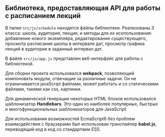 ## Библиотека, предоставляющая API для работы с расписанием лекций

В папке `src/js/schedule` находятся файлы библиотеки. Реализованы 3 класса: школа, аудитория, лекция,
и методы для их исопользования: добавление нового экземпляра, редактирование существующего, просмотр расписания школы в 
интервале дат, просмотр графика лекций в аудитории в заданный интервал дат.

В файле `src/js/app.js` представлен веб-интерфейс для работы с библиотекой.

Для сборки проекта использовался **webpack**, позволяющий компоновать модули, отвечащие за различные задачи. Он не ограничивается 
javaScript файлами, может работать и со статическими файлами, такими как css, картинки.

Для динамической генерации некоторых HTML блоков использовался шаблонизатор **Handlebars**. Это один из наиболее популярных, 
быстрых и многофункциональных шаблонизаторов для JavaScript.

Для использования возможностей EcmaScript6 без проблем взаимодействия с браузерами был использован транспайлер **babel.js**,
переводящий код в код со стандартами ES5.
